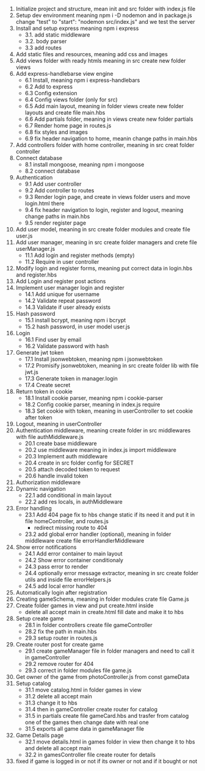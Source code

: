 1. Initialize project and structure, mean init and src folder with index.js file 
2. Setup dev environment meaning npm i -D nodemon and in package.js change "test" to "start": "nodemon src/index.js" and we test the server
3. Install and setup express meaning npm i express
    * 3.1. add static middleware
    * 3.2. body parser
    * 3.3 add routes
4. Add static files and resources, meaning add css and images 
5. Add views folder with ready htmls meaning in src create new folder views 
6. Add express-handlebarse view engine
    * 6.1 Install, meaning npm i express-handlebars
    * 6.2 Add to express
    * 6.3 Config extension
    * 6.4 Config views folder (only for src)
    * 6.5 Add main layout, meaning in folder views create new folder layouts and create file main.hbs 
    * 6.6 Add partials folder, meaning in views create new folder partials 
    * 6.7 Render home page in routes.js
    * 6.8 fix styles and images
    * 6.9 fix header navigation to home, meanin change paths in main.hbs
7. Add controllers folder with home controller, meaning in src creat folder controller
8. Connect database
    * 8.1 install mongoose, meaning npm i mongoose
    * 8.2 connect database
9. Authentication 
    * 9.1 Add user controller
    * 9.2 Add controller to routes
    * 9.3 Render login page, and create in views folder users and move login.html there 
    * 9.4 fix header navigation to login, register and logout, meaning change paths in main.hbs
    * 9.5 render register page 
10. Add user model, meaning in src create folder modules and create file user.js
11. Add user manager, meaning in src create folder managers and crete file userManager.js
    * 11.1 Add login and register methods (empty)
    * 11.2 Require in user controller
12. Modify login and register forms, meaning put correct data in login.hbs and register.hbs
13. Add Login and register post actions
14. Implement user manager login and register
    * 14.1 Add unique for username
    * 14.2 Validate repeat password
    * 14.3 Validate if user already exists
15. Hash password
    * 15.1 install bcrypt, meaning npm i bcrypt
    * 15.2 hash password, in user model user.js
16. Login
    * 16.1 Find user by email
    * 16.2 Validate password with hash
17. Generate jwt token
    * 17.1 Install jsonwebtoken, meaning npm i jsonwebtoken
    * 17.2 Promisify jsonwebtoken, meaning in src create folder lib with file jwt.js
    * 17.3 Generate token in manager.login
    * 17.4 Create secret
18. Return token in cookie
    * 18.1 Install cookie parser, meaning npm i cookie-parser
    * 18.2 Config cookie parser, meaning in index.js require
    * 18.3 Set cookie with token, meaning in userController to set cookie after token
19. Logout, meaning in userController
20. Authentication middleware, meaning create folder in src middlewares with file authMiddleware.js
    * 20.1 create base middleware
    * 20.2 use middleware meaning in index.js import middleware
    * 20.3 Implement auth middleware
    * 20.4 create in src folder config for SECRET
    * 20.5 attach decoded token to request
    * 20.6 handle invalid token
21. Authorization middleware
22. Dynamic navigation
    * 22.1 add conditional in main layout
    * 22.2 add res locals, in authMiddleware
23. Error handling
    * 23.1 Add 404 page fix to hbs change static if its need it and put it in file homeController, and routes.js
        * redirect missing route to 404
    * 23.2 add global error handler (optional), meaning in folder middleware create file errorHandlerMiddleware
24. Show error notifications
    * 24.1 Add error container to main layout
    * 24.2 Show error container conditionaly
    * 24.3 pass error to render
    * 24.4 optionally error message extractor, meaning in src create folder utils and inside file errorHelpers.js
    * 24.5 add local error handler
25. Automatically login after registration
26. Creating gameSchema, meaning in folder modules crate file Game.js
27. Create folder games in view and put create.html inside
    * delete all accept main in create.html fill date and make it to hbs 
28. Setup create game 
    * 28.1 in folder controllers create file gameController
    * 28.2 fix the path in main.hbs
    * 29.3 setup router in routes.js
29. Create router post for create game
    * 29.1 create gameManager file in folder managers and need to call it in gameController
    * 29.2 remove router for 404 
    * 29.3 correct in folder modules file game.js
30. Get owner of the game from photoController.js from const gameData
31. Setup catalog
    * 31.1 move catalog.html in folder games in view
    * 31.2 delete all accept main 
    * 31.3 change it to hbs
    * 31.4 then in gameController create router for catalog
    * 31.5 in partials create file gameCard.hbs and trasfer from catalog one of the games then change date with real one 
    * 31.5 exports all game data in gameManager file
32. Game Details page
    * 32.1 move details.html in games folder in view then change it to hbs and delete all accept main
    * 32.2 in gamesController file create router for details
33. fixed if game is logged in or not if its owner or not and if it bought or not
